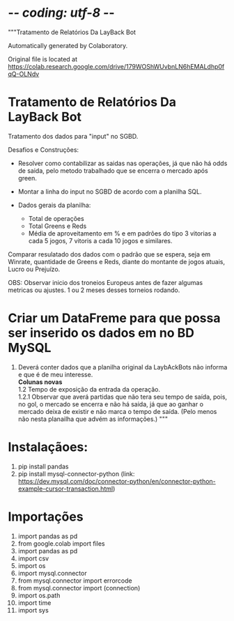 # -*- coding: utf-8 -*-
"""Tratamento de  Relatórios Da LayBack Bot

Automatically generated by Colaboratory.

Original file is located at
    https://colab.research.google.com/drive/179WOShWUvbnLN6hEMALdhp0fqQ-OLNdv

# Tratamento de  Relatórios Da LayBack Bot

Tratamento dos dados para "input" no SGBD.

Desafios e Construções:

- Resolver como contabilizar as saidas nas operações, já que não há odds de saida, pelo metodo trabalhado que se encerra o mercado após green.

- Montar a linha do input no SGBD de acordo com a planilha SQL.
- Dados gerais da planilha:
  - Total de operações
  - Total Greens e Reds
  - Média de aproveitamento em % e em padrões do tipo 3 vitorias a cada 5 jogos, 7 vitoris a cada 10 jogos e similares.

Comparar resulatado dos dados com o padrão que se espera, seja em Winrate, quantidade de Greens e Reds, diante do montante de jogos atuais, Lucro ou Prejuízo.

OBS: Observar inicio dos troneios Europeus antes de fazer algumas metricas ou ajustes. 1 ou 2 meses desses torneios rodando.


# Criar um DataFreme para que possa ser inserido os dados em no BD MySQL

1. Deverá conter dados que a planilha original da LaybAckBots não informa e que é de meu interesse.<br>
    **Colunas novas**<br>
  1.2 Tempo de exposição da entrada da operação.<br>
      1.2.1 Observar que averá partidas que não tera seu tempo de saída, pois, no gol, o mercado se encerra e não há saida, já que ao ganhar o mercado deixa de existir e não marca o tempo de saída. (Pelo menos não nesta planailha que advém as informações.)
"""

# Instalaçãoes:

1. pip install pandas
2. pip install mysql-connector-python (link: https://dev.mysql.com/doc/connector-python/en/connector-python-example-cursor-transaction.html)

# Importações

1. import pandas as pd
2. from google.colab import files
3. import pandas as pd
4. import csv
5. import os
6. import mysql.connector
7. from mysql.connector import errorcode
8. from mysql.connector import (connection)
9. import os.path
10. import time
11. import sys